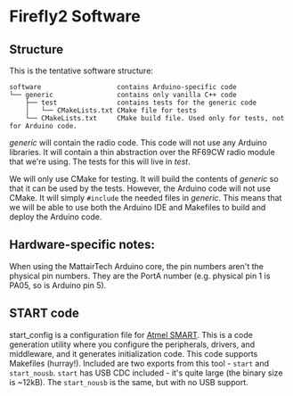 # Firefly2 Software

## Structure

This is the tentative software structure:

```
software                   contains Arduino-specific code
└── generic                contains only vanilla C++ code
    ├── test               contains tests for the generic code
    │   └── CMakeLists.txt CMake file for tests
    └── CMakeLists.txt     CMake build file. Used only for tests, not for Arduino code.
```

*generic* will contain the radio code. This code will not use any Arduino
libraries. It will contain a thin abstraction over the RF69CW radio module that
we're using. The tests for this will live in *test*.

We will only use CMake for testing. It will build the contents of *generic*
so that it can be used by the tests. However, the Arduino code will not use
CMake. It will simply `#include` the needed files in *generic*. This means
that we will be able to use both the Arduino IDE and Makefiles to build and
deploy the Arduino code.

## Hardware-specific notes:

When using the MattairTech Arduino core, the pin numbers aren't the physical
pin numbers. They are the PortA number (e.g. physical pin 1 is PA05, so is
Arduino pin 5).

## START code

start_config is a configuration file for [Atmel SMART](http://start.atmel.com). This is a code generation utility where you configure the peripherals, drivers, and middleware, and it generates initialization code. This code supports Makefiles (hurray!). Included are two exports from this tool - `start` and `start_nousb`. `start` has USB CDC included - it's quite large (the binary size is ~12kB). The `start_nousb` is the same, but with no USB support.
